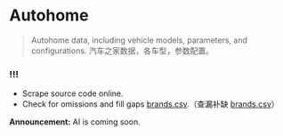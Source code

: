 # Autohome

> Autohome data, including vehicle models, parameters, and configurations.
> 汽车之家数据，各车型，参数配置。

### !!!

- Scrape source code online.
- Check for omissions and fill gaps [brands.csv](brands.csv).（查漏补缺 [brands.csv](brands.csv)）

**Announcement:** AI is coming soon.
